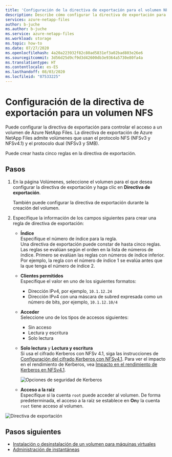 ```yaml
---
title: 'Configuración de la directiva de exportación para el volumen NFS: Azure NetApp Files'
description: Describe cómo configurar la directiva de exportación para controlar el acceso a un volumen NFS mediante Azure NetApp Files
services: azure-netapp-files
author: b-juche
ms.author: b-juche
ms.service: azure-netapp-files
ms.workload: storage
ms.topic: how-to
ms.date: 07/27/2020
ms.openlocfilehash: 4a20a223932f82c80ad5831ef3a02bad803e26e6
ms.sourcegitcommit: 3d56d25d9cf9d3d42600db3e9364a5730e80fa4a
ms.translationtype: HT
ms.contentlocale: es-ES
ms.lasthandoff: 08/03/2020
ms.locfileid: "87533225"
---
```

# <a name="configure-export-policy-for-an-nfs-volume"></a>Configuración de la directiva de exportación para un volumen NFS

Puede configurar la directiva de exportación para controlar el acceso a un volumen de Azure NetApp Files. La directiva de exportación de Azure NetApp Files admite volúmenes que usan el protocolo NFS (NFSv3 y NFSv4.1) y el protocolo dual (NFSv3 y SMB). 

Puede crear hasta cinco reglas en la directiva de exportación.

## <a name="steps"></a>Pasos 

1.  En la página Volúmenes, seleccione el volumen para el que desea configurar la directiva de exportación y haga clic en **Directiva de exportación**. 

    También puede configurar la directiva de exportación durante la creación del volumen.

2.  Especifique la información de los campos siguientes para crear una regla de directiva de exportación:   
    *  **Índice**   
        Especifique el número de índice para la regla.  
        Una directiva de exportación puede constar de hasta cinco reglas. Las reglas se evalúan según el orden en la lista de números de índice. Primero se evalúan las reglas con números de índice inferior. Por ejemplo, la regla con el número de índice 1 se evalúa antes que la que tenga el número de índice 2. 

    * **Clientes permitidos**   
        Especifique el valor en uno de los siguientes formatos:  
        * Dirección IPv4, por ejemplo, `10.1.12.24` 
        * Dirección IPv4 con una máscara de subred expresada como un número de bits, por ejemplo, `10.1.12.10/4`

    * **Acceder**  
        Seleccione uno de los tipos de accesos siguientes:  
        * Sin acceso 
        * Lectura y escritura
        * Solo lectura

    * **Solo lectura** y **Lectura y escritura**  
        Si usa el cifrado Kerberos con NFSv 4.1, siga las instrucciones de [Configuración del cifrado Kerberos con NFSv4.1](configure-kerberos-encryption.md).  Para ver el impacto en el rendimiento de Kerberos, vea [Impacto en el rendimiento de Kerberos en NFSv4.1](configure-kerberos-encryption.md#kerberos_performance). 

        ![Opciones de seguridad de Kerberos](../media/azure-netapp-files/kerberos-security-options.png) 

    * **Acceso a la raíz**  
        Especifique si la cuenta `root` puede acceder al volumen.  De forma predeterminada, el acceso a la raíz se establece en **On**y la cuenta `root` tiene acceso al volumen.

![Directiva de exportación](../media/azure-netapp-files/azure-netapp-files-export-policy.png) 



## <a name="next-steps"></a>Pasos siguientes 
* [Instalación o desinstalación de un volumen para máquinas virtuales](azure-netapp-files-mount-unmount-volumes-for-virtual-machines.md)
* [Administración de instantáneas](azure-netapp-files-manage-snapshots.md)
